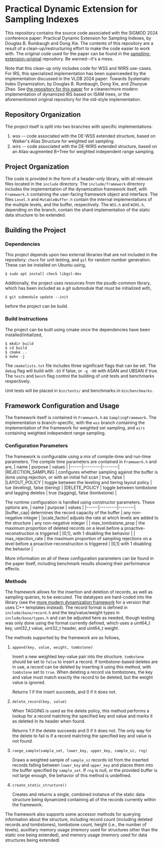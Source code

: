 # Practical Dynamic Extension for Sampling Indexes

This repository contains the source code associated with the SIGMOD 2024 
conference paper: Practical Dynamic Extension for Sampling Indexes, by
Douglas B. Rumbaugh and Dong Xie. The contents of this repository are a
result of a clean-up/restructuring effort to make the code easier to work
with. The original code used for the paper can be found in the 
[sampling-extension-original](https://github.com/psu-db/sampling-extension-original)
repository. Be warned--it's a mess.

Note that this clean-up only includes code for WSS and WIRS use-cases. For IRS,
this specialized implementation has been superceeded by the implementation discussed
in the VLDB 2024 paper: Towards Systematic Index Dynamization, by
Douglas B. Rumbaugh, Dong Xie, and Zhuoyue Zhao. See 
[the repository for this paper](https://github.com/psu-db/dynamic-extension)
for a cleaner/more modern implementation of dynamized IRS based on ISAM trees,
or the aforementioned original repository for the old-style implementation.

## Repository Organization
The project itself is split into two branches with specific implementations:

1. wss  -- code associated with the DE-WSS extended structure, based on Walker's
           Alias Structure for weighted set sampling.
2. wirs -- code associated with the DE-WIRS extended structure, based on an
           Alias-augmented B+Tree for weighted independent range sampling.

## Project Organization
The code is provided in the form of a header-only library, with all
relevant files located in the `include` directory. The `include/framework`
directory includes the implementation of the dynamization framework
itself, with `Framework.h` containing the user-facing framework object
and interface.  The files `Level.h` and `MutableBuffer.h` contain
the internal implementations of the multiple levels, and the buffer,
respectively. The `WSS.h` and `WIRS.h`, depending on the branch, contain
the shard implementation of the static data structure to be extended.

## Building the Project

### Dependencies
This project depends upon two external libraries that are not included
in the repository: `check` for unit testing, and `gsl` for random
number generation. These can be installed on Ubuntu using,
```
$ sudo apt install check libgsl-dev
```

Additionally, the project uses resources from the psudb-common library,
which has been included as a git submodule that must be initialized with,
```
$ git submodule update --init        
```
before the project can be build.

### Build Instructions
The project can be built using cmake once the dependencies have been 
installed/intialized,
```
$ mkdir build
$ cd build
$ cmake ..
$ make -j           
```
The `cmakelists.txt` file includes three significant flags that can
be set.  The `debug` flag will build with `-O3` if false, or `-g -O0`
with ASAN and UBSAN if true. The `tests` and `bench` flag control
the building of unit tests and benchmarks respectively.

Unit tests will be placed in `bin/tests/` and benchmarks in
`bin/benchmarks`.

## Framework Configuration and Usage
The framework itself is contained in `Framework.h` as `SamplingFramework`. 
The implementation is branch-specific, with the `wss` branch containing
the implementation of the framework for weighted set sampling, and `wirs`
containing weighted independent range sampling. 

### Configuration Parameters

The framework is configurable using a mix of compile-time and run-time
parameters. The compile time parameters are contained in `Framework.h`
and are,
| name | purpose | values |
|------|---------|--------|
|REJECTION_SAMPLING | configures whether sampling against the buffer is done using rejection, or with an initial full scan | true, false |
|LAYOUT_POLICY | toggle between the leveling and tiering layout policy | tue (leveling), false (tiering) |
|DELETE_POLICY | toggle between tombstone and tagging deletes | true (tagging), false (tombstone) | 

The runtime configuration is handled using constructor parameters. These
options are,
| name | purpose | values |
|------|---------|--------|
|buffer_cap| determines the record capacity of the buffer | any non-negative integer |
|scale_factor| adjusts the rate at which levels are added to the structure | any non-negative integer |
| max_tombstone_prop | the maximum proportion of deleted records on a level before a proactive-reconstruction is triggered | \[0,1\], with 1 disabling the behavior |
| max_rejection_rate | the maximum proportion of sampling rejections on a level before a proactive-reconstruciton is triggered | \[0,1\] with 1 disabling the behavior |

More information on all of these configuration parameters can be found in
the paper itself, including benchmark results showing their performance
effects.

### Methods

The framework allows for the insertion and deletion of records,
as well as sampling queries, to be executed. The datatypes are
hard-coded into the library (see the [more modern dynamization
framework](https://github.com/psu-db/dynamic-extension) for a
version that uses C++ templates instead). The record format is
defined in `include/base/record.h` and the key/value/weight types in
`include/base/types.h` and can be adjusted here as needed, though testing
was only done using the format currently defined, which uses a uint64_t
key, uint32_t value, uint32_t header, and uint64_t weight.

The methods supported by the framework are as follows,

1. `append(key, value, weight, tombstone)`
   
    Insert a new weighted key-value pair into the structure. `tombstone`
    should be set to `false` to insert a record. If tombstone-based deletes
    are in use, a record can be deleted by inserting it using this method,
    with `tombstone` set to `true`. When deleting a record via tombstones,
    the key and value must match exactly the record to be deleted, but the
    weight value is ignored.

    Returns 1 if the insert succeeds, and 0 if it does not.

3. `delete_record(key, value)`
   
    When TAGGING is used as the delete policy, this method performs a lookup
    for a record matching the specified key and value and marks it as deleted
    in its header when found. 

    Returns 1 if the delete succeeds and 0 if it does not. The only way for
    the delete to fail is if a record matching the specified key and value
    is not found.

5. `range_sample(sample_set, lower_key, upper_key, sample_sz, rng)`
   
   Draws a weighted sample of `sample_sz` records iid from the inserted
   records falling between `lower_key` and `upper_key` and places them
   into the buffer specified by `sample_set`. If `rng` is null, or the
   provided buffer is not large enough, the behavior of this method
   is undefined.

7. `create_static_structure()`
   
   Creates and returns a single, combined instance of the static data
   structure being dynamized containing all of the records currently
   within the framework.

The framework also supports some accessor methods for querying information
about the structure, including record count (including deleted records
and tombstones), tombstone count, height (i.e., the number of levels),
auxilliary memory usage (memory used for structures other than the static
one being extended), and memory usage (memory used for data structures
being extended)
